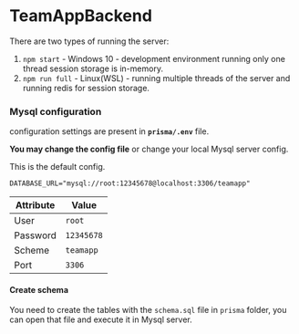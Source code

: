 # TeamAppBackend

There are two types of running the server:
1. `npm start` - Windows 10 - development environment running only one thread session storage is in-memory. 
2. `npm run full` - Linux(WSL) - running multiple threads of the server and running redis for session storage. 

### Mysql configuration

configuration settings are present in **`prisma/.env`** file.

**You may change the config file** or change your local Mysql server config.

This is the default config.
```
DATABASE_URL="mysql://root:12345678@localhost:3306/teamapp"
```
Attribute|Value
-----|-----
User|`root`
Password|`12345678`
Scheme|`teamapp`
Port|`3306`

#### Create schema

You need to create the tables with the `schema.sql` file in `prisma` folder, you can open that file and execute it in Mysql server.